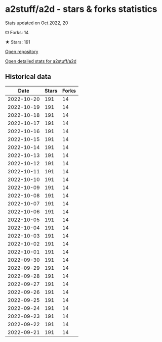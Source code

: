 # a2stuff/a2d - stars & forks statistics

Stats updated on Oct 2022, 20

☋ Forks: 14

★ Stars: 191

[Open repository](https://github.com/a2stuff/a2d)

[Open detailed stats for a2stuff/a2d](https://reviewgithub.com/rep/a2stuff/a2d)

## Historical data
| Date | Stars | Forks |
|------|-------|-------|
| 2022-10-20 | 191 | 14 | 
| 2022-10-19 | 191 | 14 | 
| 2022-10-18 | 191 | 14 | 
| 2022-10-17 | 191 | 14 | 
| 2022-10-16 | 191 | 14 | 
| 2022-10-15 | 191 | 14 | 
| 2022-10-14 | 191 | 14 | 
| 2022-10-13 | 191 | 14 | 
| 2022-10-12 | 191 | 14 | 
| 2022-10-11 | 191 | 14 | 
| 2022-10-10 | 191 | 14 | 
| 2022-10-09 | 191 | 14 | 
| 2022-10-08 | 191 | 14 | 
| 2022-10-07 | 191 | 14 | 
| 2022-10-06 | 191 | 14 | 
| 2022-10-05 | 191 | 14 | 
| 2022-10-04 | 191 | 14 | 
| 2022-10-03 | 191 | 14 | 
| 2022-10-02 | 191 | 14 | 
| 2022-10-01 | 191 | 14 | 
| 2022-09-30 | 191 | 14 | 
| 2022-09-29 | 191 | 14 | 
| 2022-09-28 | 191 | 14 | 
| 2022-09-27 | 191 | 14 | 
| 2022-09-26 | 191 | 14 | 
| 2022-09-25 | 191 | 14 | 
| 2022-09-24 | 191 | 14 | 
| 2022-09-23 | 191 | 14 | 
| 2022-09-22 | 191 | 14 | 
| 2022-09-21 | 191 | 14 | 

